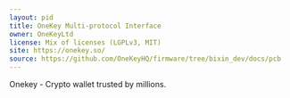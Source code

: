 ```yaml
---
layout: pid
title: OneKey Multi-protocol Interface
owner: OneKeyLtd
license: Mix of licenses (LGPLv3, MIT)
site: https://onekey.so/
source: https://github.com/OneKeyHQ/firmware/tree/bixin_dev/docs/pcb
---
```

Onekey - Crypto wallet trusted by millions.